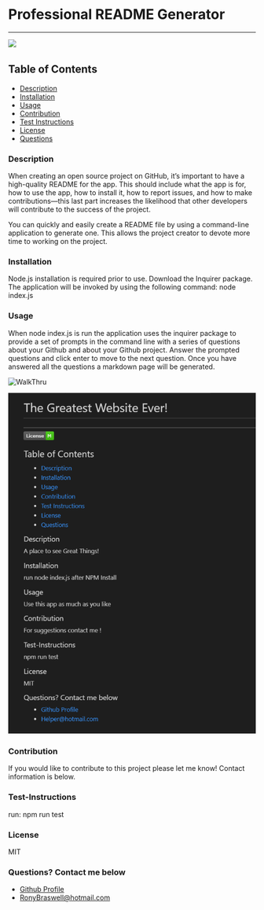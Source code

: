 # Professional README Generator
  ----
  <a href="https://img.shields.io/badge/License-M-brightgreen"><img src="https://img.shields.io/badge/License-M-brightgreen"></a>


  ## Table of Contents
  - [Description](#description)
  - [Installation](#installation)
  - [Usage](#usage)
  - [Contribution](#contribution)
  - [Test Instructions](#test-instructions)
  - [License](#license)
  - [Questions](#questions?-contact-me-below)

  ### Description
  When creating an open source project on GitHub, it’s important to have a high-quality README for the app. This should include what the app is for, how to use the app, how to install it, how to report issues, and how to make contributions—this last part increases the likelihood that other developers will contribute to the success of the project.

  You can quickly and easily create a README file by using a command-line application to generate one. This allows the project creator to devote more time to working on the project.

  ### Installation
  Node.js installation is required prior to use. Download the Inquirer package. 
  The application will be invoked by using the following command: node index.js

  ### Usage
  When node index.js is run the application uses the inquirer package to provide a set of prompts in the command line with a series of questions about your Github and about your  Github project. Answer the prompted questions and click enter to move to the next question. Once you have answered all the questions a markdown page will be generated.

![WalkThru](https://github.com/ronyelon/Professional-ReadMe-Generator/blob/main/Images/ReadMe-Generator.gif)


![Screenshot-Generated-ReadMe](https://github.com/ronyelon/Professional-ReadMe-Generator/blob/main/Images/ScreenShot-Generated-ReadMe.PNG)


  ### Contribution
  If you would like to contribute to this project please let me know! Contact information is below.

  ### Test-Instructions
  run: npm run test

  ### License
  MIT

  ### Questions? Contact me below
  - [Github Profile](https://github.com/ronyelon)
  - RonyBraswell@hotmail.com
 
  
